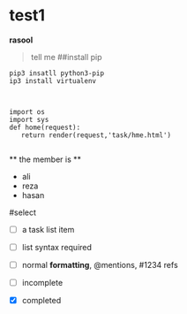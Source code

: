 # test1
**rasool**
 >tell me
##install pip
```
pip3 insatll python3-pip
ip3 install virtualenv
  
```
```django

import os
import sys
def home(request):
   return render(request,'task/hme.html')
   
 ```
** the member is **
- ali
- reza
- hasan

#select
- [ ] a task list item
- [ ] list syntax required
- [ ] normal **formatting**, @mentions, #1234 refs
- [ ] incomplete
- [x] completed

